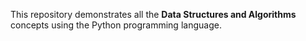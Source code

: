 This repository demonstrates all the **Data Structures and Algorithms** concepts using the Python programming language.